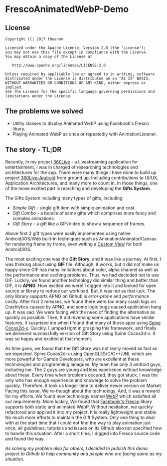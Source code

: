 # FrescoAnimatedWebP-Demo

## License
    Copyright (C) 2017 thuannv

    Licensed under the Apache License, Version 2.0 (the "License");
    you may not use this file except in compliance with the License.
    You may obtain a copy of the License at

       http://www.apache.org/licenses/LICENSE-2.0

    Unless required by applicable law or agreed to in writing, software
    distributed under the License is distributed on an "AS IS" BASIS,
    WITHOUT WARRANTIES OR CONDITIONS OF ANY KIND, either express or implied.
    See the License for the specific language governing permissions and
    limitations under the License.

## The problems we solved
- Utility classes to display Animated WebP using Facebook's Fresco libary.
- Playing Animated WebP as once or repeatedly with AnimationListener.

## The story - TL;DR
Recently, In my project [360Live](https://360live.vn) - a Livestreaming application for entertainment, I was in charged of researching technologies and architectures for the app. There were many things I have done to build up project [360Live-Android](https://play.google.com/store/apps/details?id=com.vng.live360) from ground up.  Including contributions to UI/UX, Application Architectures, and many more to count in. In those things, one of the mose excited part is rearching and developing the **Gifts System**.

The Gifts System including many types of gifts, including:
  - *Simple Gift* - single gift item with simple animation and cost.
  - *Gift Combo* - a bundle of same gifts which comprises more fancy and complex animations.
  - *Gift Story* - a gift like a GIF/Video to show a sequence of frames.
 
Above first 2 gift types were easily implemented using native Android/iOS/Web built-in techniques such as Animation/Animator/Canvas for rendering frame by frame, even writing a [Custom View](https://developer.android.com/training/custom-views/create-view.html) for both Android/iOS.

The most exciting one was the **Gift Story**, and it was like a journey. At first, I was thinking about using **GIF** file. Although, it works, but it did not make us happy since GIF has many limitations about color, alpha channel as well as the performance and caching problems. Thus, we had decicded not to use GIF. Luckily, we found another technology did similar thing and better than GIF, it is **APNG**. How excited we were! I digged into it and looked for open source or library to reduce our workload. But, it was not as that luck. The only library supports APNG on Github is *error-prone* and *performance* costly. After first 2 releases, we found there were too many crash logs on Crashlytics caused by APNG, and some logic bugs caused application hang up. It was sad. We were facing with the need of finding the alternative as quickly as possible. Then, It did reversing some applications have similar features. It susprised me when I found that many of those apps using [Spine Cocos2d-x](https://github.com/EsotericSoftware/spine-runtimes/tree/3.6/spine-cocos2dx). Quickly, I jumped right in grasping this framework, and finally we delivered successfully version of Gift Story using Spine Cocos2d-x. It was so happy and excited at that moment. 

As time goes, we found that the Gift Story was not really moved as fast as we expected. Spine Cocos2d-x using OpenGLES/C/C++/JNI, which are more powerful for Gamde Developers, who are excellent at these technologies and programming lanagues. My team has only 3 android guys, including me. The 2 guys are young and less experience without knowledge about these. Every time when problems occured, they got stuck. I was the only who has enough experience and knowlege to solve the problem quickly. Therefore, it took us longer time to deliver newer version on Market. Facing this issue, We re-though about the technology. And, it was a reward for my efforts. We found new technology named [WebP](https://developers.google.com/speed/webp/) which satisfied all our requirements. More luckily, We found that [Facebook's Fresco](http://frescolib.org/docs/webp-support.html) libary supports both static and animated WebP. Without hesitation, we quickly refactored and applied it into my project. It is really lightweight and stable. No much more efforts to maintain the Gift System. Only one thing to deal with at the start time that I could not find the way to play animation just once, all guidelines, tutorials and issues on its Github also not specified how to handle this situation. After a short time, I digged into Fresco source code and found the way.

*As solving my problem also for others, I decided to publish this demo project to Github to help community and people who are facing same as my situation*.

